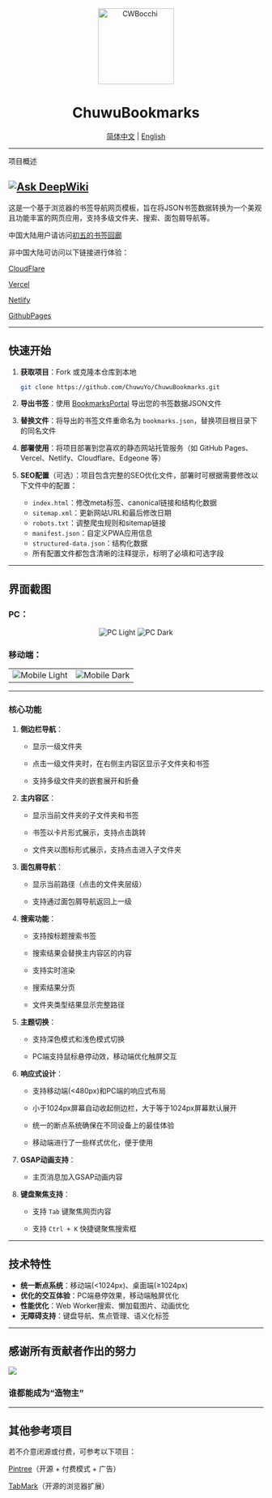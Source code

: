 <div align="center">
    <img src="assets\icon\bocchi.png" alt="CWBocchi" width="150" height="150">
    <h1>ChuwuBookmarks</h1>
    <a href="README.md">简体中文</a> | <a href="docs/README/README_EN.md">English</a>
</div>

---
项目概述

[![Ask DeepWiki](https://deepwiki.com/badge.svg)](https://deepwiki.com/ChuwuYo/ChuwuBookmarks)
---

这是一个基于浏览器的书签导航网页模板，旨在将JSON书签数据转换为一个美观且功能丰富的网页应用，支持多级文件夹、搜索、面包屑导航等。

中国大陆用户请访问[初五的书签回廊](https://tabs.chuwu.top/)

非中国大陆可访问以下链接进行体验：

[CloudFlare](https://chuwubookmarks.pages.dev/)

[Vercel](https://chuwubookmarks.vercel.app/)

[Netlify](https://chuwubookmarks.netlify.app/)

[GithubPages](https://chuwuyo.github.io/ChuwuBookmarks/)

***

## 快速开始

1. **获取项目**：Fork 或克隆本仓库到本地
   ```bash
   git clone https://github.com/ChuwuYo/ChuwuBookmarks.git
   ```

2. **导出书签**：使用 [BookmarksPortal](https://github.com/ChuwuYo/BookmarksPortal) 导出您的书签数据JSON文件

3. **替换文件**：将导出的书签文件重命名为 `bookmarks.json`，替换项目根目录下的同名文件

4. **部署使用**：将项目部署到您喜欢的静态网站托管服务（如 GitHub Pages、Vercel、Netlify、Cloudflare、Edgeone 等）

5. **SEO配置**（可选）：项目包含完整的SEO优化文件，部署时可根据需要修改以下文件中的配置：
   - `index.html`：修改meta标签、canonical链接和结构化数据
   - `sitemap.xml`：更新网站URL和最后修改日期
   - `robots.txt`：调整爬虫规则和sitemap链接
   - `manifest.json`：自定义PWA应用信息
   - `structured-data.json`：结构化数据
   - 所有配置文件都包含清晰的注释提示，标明了必填和可选字段

***

## 界面截图
### PC：

<div align="center">
    <img src="https://github.com/user-attachments/assets/775145ba-d14d-4b6f-af1e-22172b11f248" alt="PC Light">
    <img src="https://github.com/user-attachments/assets/51f50f97-278f-44cf-a4c7-b01660f6e72b" alt="PC Dark">
</div>

### 移动端：

<table>
    <tr>
        <td>
            <img src="https://github.com/user-attachments/assets/ef1388b7-47d0-485c-af06-83b4ee823023" alt="Mobile Light">
        </td>
        <td>
            <img src="https://github.com/user-attachments/assets/3d647648-2f7c-40ad-a28c-3382992291a8" alt="Mobile Dark">
        </td>
    </tr>
</table>

---

### **核心功能**

1. **侧边栏导航**：
   
   * 显示一级文件夹
   
   * 点击一级文件夹时，在右侧主内容区显示子文件夹和书签
   
   * 支持多级文件夹的嵌套展开和折叠

2. **主内容区**：
   
   * 显示当前文件夹的子文件夹和书签

   * 书签以卡片形式展示，支持点击跳转
   
   * 文件夹以图标形式展示，支持点击进入子文件夹

3. **面包屑导航**：
   
   * 显示当前路径（点击的文件夹层级）
   
   * 支持通过面包屑导航返回上一级

4. **搜索功能**：
   
   * 支持按标题搜索书签
   
   * 搜索结果会替换主内容区的内容
  
   * 支持实时渲染

   * 搜索结果分页
 
   * 文件夹类型结果显示完整路径

5. **主题切换**：
   
   * 支持深色模式和浅色模式切换
  
   * PC端支持鼠标悬停动效，移动端优化触屏交互

6. **响应式设计**：
   
   * 支持移动端(<480px)和PC端的响应式布局
  
   * 小于1024px屏幕自动收起侧边栏，大于等于1024px屏幕默认展开
   
   * 统一的断点系统确保在不同设备上的最佳体验

   * 移动端进行了一些样式优化，便于使用

7. **GSAP动画支持**：

   * 主页消息加入GSAP动画内容

8. **键盘聚焦支持**：

   * 支持 `Tab` 键聚焦网页内容

   * 支持 `Ctrl + K` 快捷键聚焦搜索框

* * *


## 技术特性

* **统一断点系统**：移动端(<1024px)、桌面端(≥1024px)
* **优化的交互体验**：PC端悬停效果，移动端触屏优化
* **性能优化**：Web Worker搜索、懒加载图片、动画优化
* **无障碍支持**：键盘导航、焦点管理、语义化标签

---

## 感谢所有贡献者作出的努力
<a href="https://github.com/ChuwuYo/ChuwuBookmarks/graphs/contributors" target="_blank">
  <img src="https://contrib.rocks/image?repo=ChuwuYo/ChuwuBookmarks" />
</a>

### 谁都能成为“造物主”

***

## 其他参考项目

若不介意闭源或付费，可参考以下项目：

[Pintree](https://github.com/Pintree-io/pintree)（开源 + 付费模式 + 广告）

[TabMark](https://github.com/Alanrk/TabMark-Bookmark-New-Tab)（开源的浏览器扩展）
